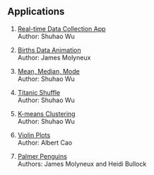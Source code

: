 ## **Applications**

1. [Real-time Data Collection App](https://collection.idsucla.org/ "Collect data on one or two numerical variables from your class. No login required.")  
    Author: Shuhao Wu



2. [Births Data Animation](https://labs.idsucla.org/extras/animations/gotdata/gotdata.html)  
    Author: James Molyneux



3. [Mean, Median, Mode](https://www.idsucla.org/wp-content/uploads/mean.html)  
    Author: Shuhao Wu



4. [Titanic Shuffle](https://idsucla.shinyapps.io/titanic/)  
    Author: Shuhao Wu



5. [K-means Clustering](https://curriculum.idsucla.org/apps/kmeans.html)  
    Author: Shuhao Wu



6. [Violin Plots](https://idsucla.shinyapps.io/shinyapp_atus/)  
    Author: Albert Cao



7. [Palmer Penguins](https://idsucla.shinyapps.io/PalmerPenguin/)  
    Authors: James Molyneux and Heidi Bullock

    


